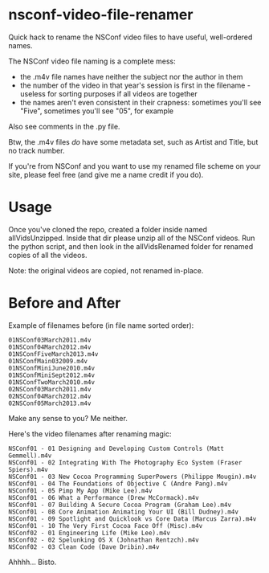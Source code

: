 nsconf-video-file-renamer
=========================

Quick hack to rename the NSConf video files to have useful, well-ordered names.

The NSConf video file naming is a complete mess:

* the .m4v file names have neither the subject nor the author in them
* the number of the video in that year's session is first in the filename - useless for sorting purposes if all videos are together
* the names aren't even consistent in their crapness: sometimes you'll see "Five", sometimes you'll see "05", for example

Also see comments in the .py file.

Btw, the .m4v files *do* have some metadata set, such as Artist and Title, but no track number.

If you're from NSConf and you want to use my renamed file scheme on your site, please feel free (and give me a name credit if you do).

Usage
=====

Once you've cloned the repo, created a folder inside named allVidsUnzipped. Inside that dir please unzip all of the NSConf videos.
Run the python script, and then look in the allVidsRenamed folder for renamed copies of all the videos.

Note: the original videos are copied, not renamed in-place.

Before and After
================

Example of filenames before (in file name sorted order):

```
01NSConf03March2011.m4v
01NSConf04March2012.m4v
01NSConfFiveMarch2013.m4v
01NSConfMain032009.m4v
01NSConfMiniJune2010.m4v
01NSConfMiniSept2012.m4v
01NSConfTwoMarch2010.m4v
02NSConf03March2011.m4v
02NSConf04March2012.m4v
02NSConf05March2013.m4v
```

Make any sense to you? Me neither. 

Here's the video filenames after renaming magic:

```
NSConf01 - 01 Designing and Developing Custom Controls (Matt Gemmell).m4v
NSConf01 - 02 Integrating With The Photography Eco System (Fraser Spiers).m4v
NSConf01 - 03 New Cocoa Programming SuperPowers (Philippe Mougin).m4v
NSConf01 - 04 The Foundations of Objective C (Andre Pang).m4v
NSConf01 - 05 Pimp My App (Mike Lee).m4v
NSConf01 - 06 What a Performance (Drew McCormack).m4v
NSConf01 - 07 Building A Secure Cocoa Program (Graham Lee).m4v
NSConf01 - 08 Core Animation Animating Your UI (Bill Dudney).m4v
NSConf01 - 09 Spotlight and Quicklook vs Core Data (Marcus Zarra).m4v
NSConf01 - 10 The Very First Cocoa Face Off (Misc).m4v
NSConf02 - 01 Engineering Life (Mike Lee).m4v
NSConf02 - 02 Spelunking OS X (Johnathan Rentzch).m4v
NSConf02 - 03 Clean Code (Dave Dribin).m4v
```

Ahhhh... Bisto.

